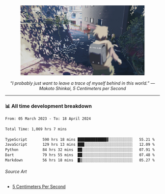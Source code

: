 <p align="center"><img src="asset/header.jpg" width="80%"/></p>
<p align="center"><i>“I probably just want to leave a trace of myself behind in this world.” ― Makoto Shinkai, 5 Centimeters per Second</i></p>

---
<!--
<details>
  <summary>📃 My Resume</summary>

### Education

- 📖 **Computer Science**\
📆 10/2021 - present\
📍 **Thang Long University** - Hoang Mai, Hanoi, Vietnam

### Experience

<img align="right" src="https://img.shields.io/badge/Figma-F24E1E?style=flat&logo=figma&logoColor=white"/>
<img align="right" src="https://img.shields.io/badge/node.js-6DA55F?style=flat&logo=node.js&logoColor=white"/>
<img align="right" src="https://img.shields.io/badge/Next.js-black?style=flat&logo=next.js&logoColor=white"/>
<img align="right" src="https://img.shields.io/badge/TypeScript-007ACC?style=flat&logo=typescript&logoColor=white"/>


- 👨‍💻 **Frontend Web Intern**\
📆 07/2023 - present\
📍 **MQ ICT Solutions** - Hoang Mai, Hanoi, Vietnam
</details> 
-->

### 📊 All time development breakdown

<!--START_SECTION:waka-->

```txt
From: 05 March 2023 - To: 18 April 2024

Total Time: 1,069 hrs 7 mins

TypeScript       590 hrs 18 mins █████████████▓░░░░░░░░░░░   55.21 %
JavaScript       129 hrs 13 mins ███░░░░░░░░░░░░░░░░░░░░░░   12.09 %
Python           84 hrs 32 mins  ██░░░░░░░░░░░░░░░░░░░░░░░   07.91 %
Dart             79 hrs 55 mins  ██░░░░░░░░░░░░░░░░░░░░░░░   07.48 %
Markdown         56 hrs 18 mins  █▒░░░░░░░░░░░░░░░░░░░░░░░   05.27 %
```

<!--END_SECTION:waka-->

###### Source Art

-  [5 Centimeters Per Second](https://wallhaven.cc/w/nrowq1)

